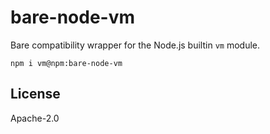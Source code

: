 # bare-node-vm

Bare compatibility wrapper for the Node.js builtin `vm` module.

```
npm i vm@npm:bare-node-vm
```

## License

Apache-2.0
